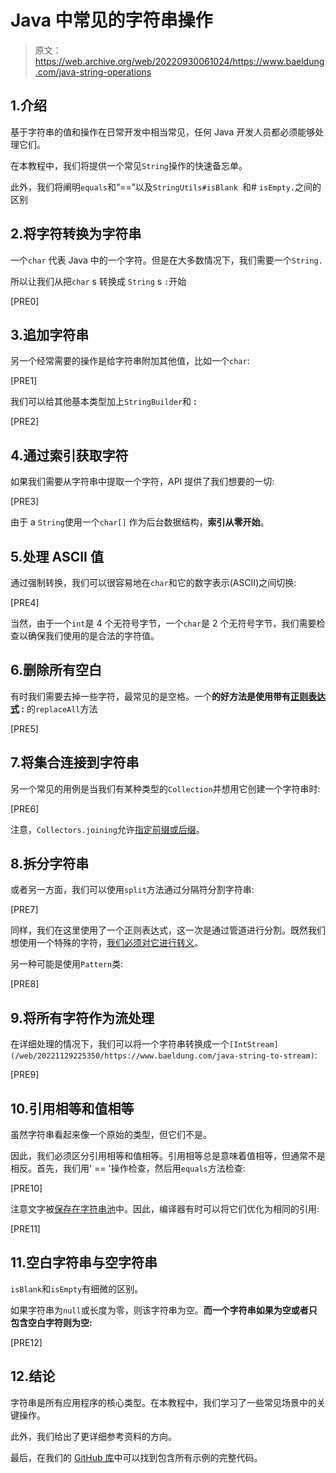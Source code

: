 # Java 中常见的字符串操作

> 原文：<https://web.archive.org/web/20220930061024/https://www.baeldung.com/java-string-operations>

## 1.介绍

基于字符串的值和操作在日常开发中相当常见，任何 Java 开发人员都必须能够处理它们。

在本教程中，我们将提供一个常见`String`操作的快速备忘单。

此外，我们将阐明`equals`和“==”以及`StringUtils#isBlank `和# `isEmpty.`之间的区别

## 2.将字符转换为字符串

一个`char` 代表 Java 中的一个字符。但是在大多数情况下，我们需要一个`String.`

所以让我们从把`char` s 转换成 `String` s `:`开始

[PRE0]

## 3.追加字符串

另一个经常需要的操作是给字符串附加其他值，比如一个`char`:

[PRE1]

我们可以给其他基本类型加上`StringBuilder`和 **:**

[PRE2]

## 4.通过索引获取字符

如果我们需要从字符串中提取一个字符，API 提供了我们想要的一切:

[PRE3]

由于 a `String`使用一个`char[]` 作为后台数据结构，**索引从零开始**。

## 5.处理 ASCII 值

通过强制转换，我们可以很容易地在`char`和它的数字表示(ASCII)之间切换:

[PRE4]

当然，由于一个`int`是 4 个无符号字节，一个`char`是 2 个无符号字节，我们需要检查以确保我们使用的是合法的字符值。

## 6.删除所有空白

有时我们需要去掉一些字符，最常见的是空格。一个**的好方法是使用带有[正则表达式](/web/20221129225350/https://www.baeldung.com/regular-expressions-java) :** 的`replaceAll`方法

[PRE5]

## 7.将集合连接到字符串

另一个常见的用例是当我们有某种类型的`Collection`并想用它创建一个字符串时:

[PRE6]

注意，`Collectors.joining`允许[指定前缀或后缀](/web/20221129225350/https://www.baeldung.com/java-8-collectors)。

## 8.拆分字符串

或者另一方面，我们可以使用`split`方法通过分隔符分割字符串:

[PRE7]

同样，我们在这里使用了一个正则表达式，这一次是通过管道进行分割。既然我们想使用一个特殊的字符，[我们必须对它进行转义](/web/20221129225350/https://www.baeldung.com/java-regexp-escape-char)。

另一种可能是使用`Pattern`类:

[PRE8]

## 9.将所有字符作为流处理

在详细处理的情况下，我们可以将一个字符串转换成一个`[IntStream](/web/20221129225350/https://www.baeldung.com/java-string-to-stream)`:

[PRE9]

## 10.引用相等和值相等

虽然字符串看起来像一个原始的类型，但它们不是。

因此，我们必须区分引用相等和值相等。引用相等总是意味着值相等，但通常不是相反。首先，我们用' == '操作检查，然后用`equals`方法检查:

[PRE10]

注意文字被[保存在字符串池](/web/20221129225350/https://www.baeldung.com/java-string-pool)中。因此，编译器有时可以将它们优化为相同的引用:

[PRE11]

## 11.空白字符串与空字符串

`isBlank`和`isEmpty`有细微的区别。

如果字符串为`null`或长度为零，则该字符串为空。**而一个字符串如果为空或者只包含空白字符则为空:**

[PRE12]

## 12.结论

字符串是所有应用程序的核心类型。在本教程中，我们学习了一些常见场景中的关键操作。

此外，我们给出了更详细参考资料的方向。

最后，在我们的 [GitHub 库](https://web.archive.org/web/20221129225350/https://github.com/eugenp/tutorials/tree/master/core-java-modules/core-java-string-operations)中可以找到包含所有示例的完整代码。